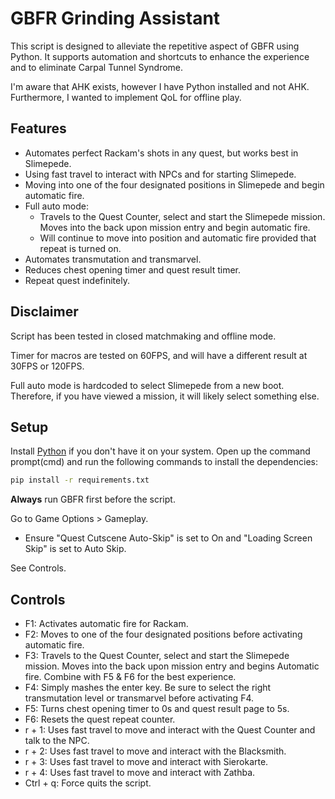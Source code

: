 # GBFR Grinding Assistant

This script is designed to alleviate the repetitive aspect of GBFR using Python. It supports automation and shortcuts to enhance the experience and to eliminate Carpal Tunnel Syndrome.

I'm aware that AHK exists, however I have Python installed and not AHK. Furthermore, I wanted to implement QoL for offline play.

## Features

- Automates perfect Rackam's shots in any quest, but works best in Slimepede.
- Using fast travel to interact with NPCs and for starting Slimepede.
- Moving into one of the four designated positions in Slimepede and begin automatic fire.
- Full auto mode:
  - Travels to the Quest Counter, select and start the Slimepede mission. Moves into the back upon mission entry and begin automatic fire.
  - Will continue to move into position and automatic fire provided that repeat is turned on.
- Automates transmutation and transmarvel.
- Reduces chest opening timer and quest result timer.
- Repeat quest indefinitely.

## Disclaimer

Script has been tested in closed matchmaking and offline mode.

Timer for macros are tested on 60FPS, and will have a different result at 30FPS or 120FPS.

Full auto mode is hardcoded to select Slimepede from a new boot. Therefore, if you have viewed a mission, it will likely select something else.

## Setup

Install [Python] if you don't have it on your system.
Open up the command prompt(cmd) and run the following commands to install the dependencies:
```sh
pip install -r requirements.txt
```
__Always__ run GBFR first before the script.

Go to Game Options > Gameplay.
- Ensure "Quest Cutscene Auto-Skip" is set to On and "Loading Screen Skip" is set to Auto Skip.

See Controls.

## Controls

- F1: Activates automatic fire for Rackam.
- F2: Moves to one of the four designated positions before activating automatic fire.
- F3: Travels to the Quest Counter, select and start the Slimepede mission. Moves into the back upon mission entry and begins Automatic fire. Combine with F5 & F6 for the best experience.
- F4: Simply mashes the enter key. Be sure to select the right transmutation level or transmarvel before activating F4.
- F5: Turns chest opening timer to 0s and quest result page to 5s.
- F6: Resets the quest repeat counter.
- r + 1: Uses fast travel to move and interact with the Quest Counter and talk to the NPC.
- r + 2: Uses fast travel to move and interact with the Blacksmith.
- r + 3: Uses fast travel to move and interact with Sierokarte.
- r + 4: Uses fast travel to move and interact with Zathba.
- Ctrl + q: Force quits the script.

[Python]: <https://www.python.org/downloads>